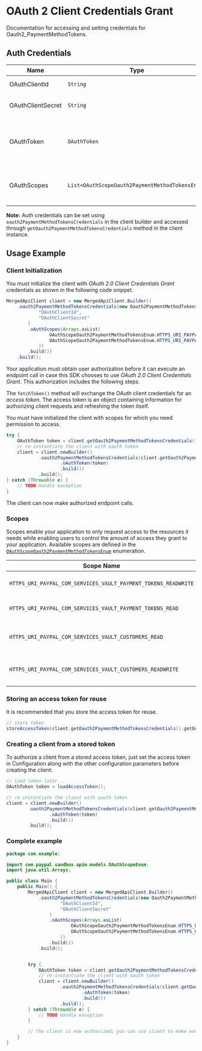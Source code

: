 
# OAuth 2 Client Credentials Grant



Documentation for accessing and setting credentials for Oauth2_PaymentMethodTokens.

## Auth Credentials

| Name | Type | Description | Setter | Getter |
|  --- | --- | --- | --- | --- |
| OAuthClientId | `String` | OAuth 2 Client ID | `oAuthClientId` | `getOAuthClientId()` |
| OAuthClientSecret | `String` | OAuth 2 Client Secret | `oAuthClientSecret` | `getOAuthClientSecret()` |
| OAuthToken | `OAuthToken` | Object for storing information about the OAuth token | `oAuthToken` | `getOAuthToken()` |
| OAuthScopes | `List<OAuthScopeOauth2PaymentMethodTokensEnum>` | List of scopes that apply to the OAuth token | `oAuthScopes` | `getOAuthScopes()` |



**Note:** Auth credentials can be set using `oauth2PaymentMethodTokensCredentials` in the client builder and accessed through `getOauth2PaymentMethodTokensCredentials` method in the client instance.

## Usage Example

### Client Initialization

You must initialize the client with *OAuth 2.0 Client Credentials Grant* credentials as shown in the following code snippet.

```java
MergedApiClient client = new MergedApiClient.Builder()
    .oauth2PaymentMethodTokensCredentials(new Oauth2PaymentMethodTokensModel.Builder(
            "OAuthClientId",
            "OAuthClientSecret"
        )
        .oAuthScopes(Arrays.asList(
                OAuthScopeOauth2PaymentMethodTokensEnum.HTTPS_URI_PAYPAL_COM_SERVICES_VAULT_PAYMENT_TOKENS_READWRITE,
                OAuthScopeOauth2PaymentMethodTokensEnum.HTTPS_URI_PAYPAL_COM_SERVICES_VAULT_PAYMENT_TOKENS_READ
            ))
        .build())
    .build();
```



Your application must obtain user authorization before it can execute an endpoint call in case this SDK chooses to use *OAuth 2.0 Client Credentials Grant*. This authorization includes the following steps.

The `fetchToken()` method will exchange the OAuth client credentials for an *access token*. The access token is an object containing information for authorizing client requests and refreshing the token itself.

You must have initialized the client with scopes for which you need permission to access.

```java
try {
    OAuthToken token = client.getOauth2PaymentMethodTokensCredentials().fetchToken();
    // re-instantiate the client with oauth token
    client = client.newBuilder()
            .oauth2PaymentMethodTokensCredentials(client.getOauth2PaymentMethodTokensModel().toBuilder()
                    .oAuthToken(token)
                    .build())
            .build();
} catch (Throwable e) {
    // TODO Handle exception
}
```

The client can now make authorized endpoint calls.

### Scopes

Scopes enable your application to only request access to the resources it needs while enabling users to control the amount of access they grant to your application. Available scopes are defined in the [`OAuthScopeOauth2PaymentMethodTokensEnum`](../../doc/models/o-auth-scope-oauth-2-payment-method-tokens-enum.md) enumeration.

| Scope Name | Description |
|  --- | --- |
| `HTTPS_URI_PAYPAL_COM_SERVICES_VAULT_PAYMENT_TOKENS_READWRITE` | Manage payment instruments |
| `HTTPS_URI_PAYPAL_COM_SERVICES_VAULT_PAYMENT_TOKENS_READ` | Permission to only read from vault |
| `HTTPS_URI_PAYPAL_COM_SERVICES_VAULT_CUSTOMERS_READ` | Permission to read customer information. |
| `HTTPS_URI_PAYPAL_COM_SERVICES_VAULT_CUSTOMERS_READWRITE` | Permission to create/update customer information. |

### Storing an access token for reuse

It is recommended that you store the access token for reuse.

```java
// store token
storeAccessToken(client.getOauth2PaymentMethodTokensCredentials().getOAuthToken());
```

### Creating a client from a stored token

To authorize a client from a stored access token, just set the access token in Configuration along with the other configuration parameters before creating the client:

```java
// load token later...
OAuthToken token = loadAccessToken();

// re-instantiate the client with oauth token
client = client.newBuilder()
        .oauth2PaymentMethodTokensCredentials(client.getOauth2PaymentMethodTokensModel().toBuilder()
                .oAuthToken(token)
                .build())
        .build();
```

### Complete example



```java
package com.example;

import com.paypal.sandbox.apim.models.OAuthScopeEnum;
import java.util.Arrays;

public class Main {
    public Main() {
        MergedApiClient client = new MergedApiClient.Builder()
            .oauth2PaymentMethodTokensCredentials(new Oauth2PaymentMethodTokensModel.Builder(
                    "OAuthClientId",
                    "OAuthClientSecret"
                )
                .oAuthScopes(Arrays.asList(
                        OAuthScopeOauth2PaymentMethodTokensEnum.HTTPS_URI_PAYPAL_COM_SERVICES_VAULT_PAYMENT_TOKENS_READWRITE,
                        OAuthScopeOauth2PaymentMethodTokensEnum.HTTPS_URI_PAYPAL_COM_SERVICES_VAULT_PAYMENT_TOKENS_READ
                    ))
                .build())
            .build();


        try {
            OAuthToken token = client.getOauth2PaymentMethodTokensCredentials().fetchToken();
            // re-instantiate the client with oauth token
            client = client.newBuilder()
                    .oauth2PaymentMethodTokensCredentials(client.getOauth2PaymentMethodTokensModel().toBuilder()
                            .oAuthToken(token)
                            .build())
                    .build();
        } catch (Throwable e) {
            // TODO Handle exception
        }

        // the client is now authorized; you can use client to make endpoint calls
    }
}
```


